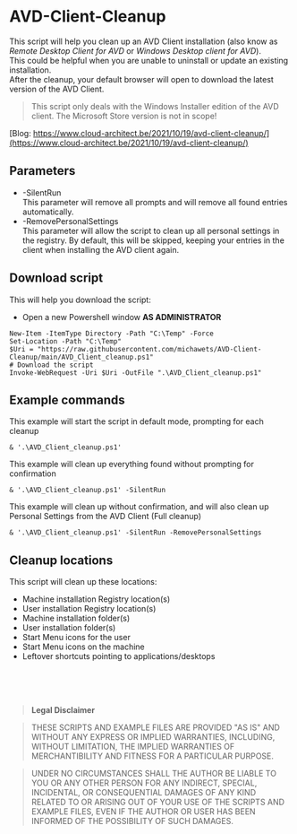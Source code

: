 # AVD-Client-Cleanup

This script will help you clean up an AVD Client installation (also know as *Remote Desktop Client for AVD* or *Windows Desktop client for AVD*).<br/>
This could be helpful when you are unable to uninstall or update an existing installation.<br/>
After the cleanup, your default browser will open to download the latest version of the AVD Client.

 > This script only deals with the Windows Installer edition of the AVD client. The Microsoft Store version is not in scope!

[Blog: https://www.cloud-architect.be/2021/10/19/avd-client-cleanup/](https://www.cloud-architect.be/2021/10/19/avd-client-cleanup/)

## Parameters

 - -SilentRun<br/>This parameter will remove all prompts and will remove all found entries automatically.
 - -RemovePersonalSettings<br/>This parameter will allow the script to clean up all personal settings in the registry. By default, this will be skipped, keeping your entries in the client when installing the AVD client again.

## Download script

This will help you download the script:

 - Open a new Powershell window **AS ADMINISTRATOR**

```
New-Item -ItemType Directory -Path "C:\Temp" -Force
Set-Location -Path "C:\Temp"
$Uri = "https://raw.githubusercontent.com/michawets/AVD-Client-Cleanup/main/AVD_Client_cleanup.ps1"
# Download the script
Invoke-WebRequest -Uri $Uri -OutFile ".\AVD_Client_cleanup.ps1"
```

## Example commands

This example will start the script in default mode, prompting for each cleanup

```
& '.\AVD_Client_cleanup.ps1'
```

This example will clean up everything found without prompting for confirmation

```
& '.\AVD_Client_cleanup.ps1' -SilentRun
```

This example will clean up without confirmation, and will also clean up Personal Settings from the AVD Client (Full cleanup)

```
& '.\AVD_Client_cleanup.ps1' -SilentRun -RemovePersonalSettings
```

## Cleanup locations

This script will clean up these locations:

* Machine installation Registry location(s)
* User installation Registry location(s)
* Machine installation folder(s) 
* User installation folder(s)
* Start Menu icons for the user
* Start Menu icons on the machine
* Leftover shortcuts pointing to applications/desktops


<br>
<br>
<br>

 > **Legal Disclaimer** 

 > THESE SCRIPTS AND EXAMPLE FILES ARE PROVIDED "AS IS" AND WITHOUT ANY EXPRESS OR IMPLIED WARRANTIES, INCLUDING, WITHOUT LIMITATION, THE IMPLIED WARRANTIES OF MERCHANTIBILITY AND FITNESS FOR A PARTICULAR PURPOSE.

 > UNDER NO CIRCUMSTANCES SHALL THE AUTHOR BE LIABLE TO YOU OR ANY OTHER PERSON FOR ANY INDIRECT, SPECIAL, INCIDENTAL, OR CONSEQUENTIAL DAMAGES OF ANY KIND RELATED TO OR ARISING OUT OF YOUR USE OF THE SCRIPTS AND EXAMPLE FILES, EVEN IF THE AUTHOR OR USER HAS BEEN INFORMED OF THE POSSIBILITY OF SUCH DAMAGES.
